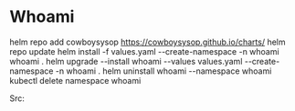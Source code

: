 # Whoami
helm repo add cowboysysop https://cowboysysop.github.io/charts/
helm repo update
helm install -f values.yaml --create-namespace -n whoami whoami .
helm upgrade --install whoami --values values.yaml --create-namespace -n whoami .
helm uninstall whoami --namespace whoami
kubectl delete namespace whoami


Src:
